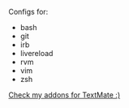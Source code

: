 Configs for:
* bash
* git
* irb
* livereload
* rvm
* vim
* zsh

[Check my addons for TextMate :)](http://bkozal.github.com/tmfiles/)